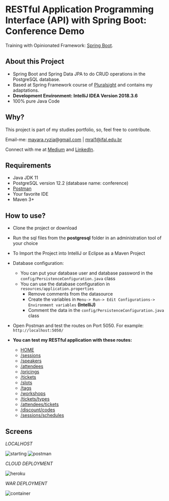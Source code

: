 # RESTful  Application  Programming Interface (API) with Spring Boot: Conference Demo

Training with Opinionated Framework: [Spring Boot](https://spring.io/projects/spring-boot).

## About this Project

* Spring Boot and Spring Data JPA to do CRUD operations in the PostgreSQL database.
* Based at Spring Framework course of [Pluralsight](https://www.pluralsight.com/) and contains my adaptations.
* **Development Environment: IntelliJ IDEA Version 2018.3.6** 
* 100% pure Java Code

## Why?

This project is part of my studies portfolio, so, feel free to contribute.

Email-me: mayara.ryzia@gmail.com | mral1@ifal.edu.br

Connect with me at [Medium](https://medium.com/@mayararysia) and [LinkedIn](https://www.linkedin.com/in/rysia/).

## Requirements

- Java JDK 11
- PostgreSQL version 12.2 (database name: conference)
- [Postman](https://www.postman.com/downloads/)
- Your favorite IDE
- Maven 3+

## How to use?

* Clone the project or download
* Run the sql files from the **postgresql** folder in an administration tool of your choice
* To Import the Project into IntelliJ or Eclipse as a Maven Project
* Database configuration:
    * You can put your  database user   and database password  in the `config/PersistenceConfiguration.java` class
    * You can use the database configuration in `resources/application.properties`
        * Remove comments from the datasource
        * Create the variables in `Menu-> Run-> Edit Configurations-> Environment variables` **(IntelliJ)**
        * Comment the data in the `config/PersistenceConfiguration.java` class
* Open Postman and test the routes on Port 5050. For example: `http://localhost:5050/`

* **You can test my RESTful application with these routes:**
    * [HOME](https://conference-app-spring-boot.herokuapp.com/)
    * [/sessions](https://conference-app-spring-boot.herokuapp.com/api/v1/sessions)
    * [/speakers](https://conference-app-spring-boot.herokuapp.com/api/v1/speakers)
    * [/attendees](https://conference-app-spring-boot.herokuapp.com/api/v1/attendees)
    * [/pricings](https://conference-app-spring-boot.herokuapp.com/api/v1/pricings)
    * [/tickets](https://conference-app-spring-boot.herokuapp.com/api/v1/tickets)
    * [/slots](https://conference-app-spring-boot.herokuapp.com/api/v1/slots)
    * [/tags](https://conference-app-spring-boot.herokuapp.com/api/v1/tags)
    * [/workshops](https://conference-app-spring-boot.herokuapp.com/api/v1/workshops)
    * [/tickets/types](https://conference-app-spring-boot.herokuapp.com/api/v1/tickets/types)
    * [/attendees/tickets](https://conference-app-spring-boot.herokuapp.com/api/v1/attendees/tickets)
    * [/discount/codes](https://conference-app-spring-boot.herokuapp.com/api/v1/discount/codes)
    * [/sessions/schedules](https://conference-app-spring-boot.herokuapp.com/api/v1/sessions/schedules)
    
## Screens

*LOCALHOST*


![starting](https://raw.githubusercontent.com/mayararysia/conference-demo/master/screenshots/starting-main.png)
![postman](https://raw.githubusercontent.com/mayararysia/conference-demo/master/screenshots/postman.png)

*CLOUD DEPLOYMENT*


![heroku](https://raw.githubusercontent.com/mayararysia/conference-demo/master/screenshots/heroku.png)

*WAR DEPLOYMENT*


![container](https://raw.githubusercontent.com/mayararysia/conference-demo/master/screenshots/container.png)
